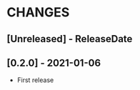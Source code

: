 # CHANGES

<!-- next-header -->

## [Unreleased] - ReleaseDate

## [0.2.0] - 2021-01-06

* First release
